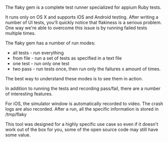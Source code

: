 The flaky gem is a complete test runner specialized for appium Ruby tests.

It runs only on OS X and supports iOS and Android testing. After writing a number of UI tests, you'll quickly notice
that flakiness is a serious problem. One way we're able to overcome this issue is by running failed tests multiple
times.

The flaky gem has a number of run modes:

- all tests - run everything
- from file - run a set of tests as specified in a text file
- one test - run only one test
- two pass - run tests once, then run only the failures x amount of times.

The best way to understand these modes is to see them in action.

In addition to running the tests and recording pass/fail, there are a number of interesting features.

For iOS, the simulator window is automatically recorded to video.
The crash logs are also recorded.
After a run, all the specific information is stored in /tmp/flaky

This tool was designed for a highly specific use case so even if it doesn't work out of the box for you,
some of the open source code may still have some value.